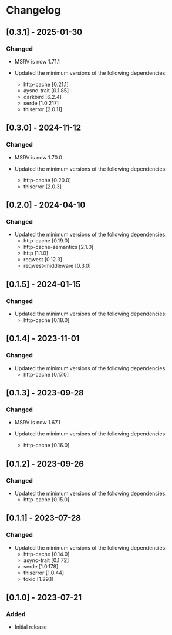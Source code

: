 # Changelog

## [0.3.1] - 2025-01-30

### Changed

- MSRV is now 1.71.1

- Updated the minimum versions of the following dependencies:
  - http-cache [0.21.1]
  - aysnc-trait [0.1.85]
  - darkbird [6.2.4]
  - serde [1.0.217]
  - thiserror [2.0.11]

## [0.3.0] - 2024-11-12

### Changed

- MSRV is now 1.70.0

- Updated the minimum versions of the following dependencies:
  - http-cache [0.20.0]
  - thiserror [2.0.3]

## [0.2.0] - 2024-04-10

### Changed

- Updated the minimum versions of the following dependencies:
  - http-cache [0.19.0]
  - http-cache-semantics [2.1.0]
  - http [1.1.0]
  - reqwest [0.12.3]
  - reqwest-middleware [0.3.0]

## [0.1.5] - 2024-01-15

### Changed

- Updated the minimum versions of the following dependencies:
  - http-cache [0.18.0]

## [0.1.4] - 2023-11-01

### Changed

- Updated the minimum versions of the following dependencies:
  - http-cache [0.17.0]

## [0.1.3] - 2023-09-28

### Changed

- MSRV is now 1.67.1

- Updated the minimum versions of the following dependencies:
  - http-cache [0.16.0]

## [0.1.2] - 2023-09-26

### Changed

- Updated the minimum versions of the following dependencies:
  - http-cache [0.15.0]

## [0.1.1] - 2023-07-28

### Changed

- Updated the minimum versions of the following dependencies:
  - http-cache [0.14.0]
  - async-trait [0.1.72]
  - serde [1.0.178]
  - thiserror [1.0.44]
  - tokio [1.29.1]

## [0.1.0] - 2023-07-21

### Added

- Initial release
